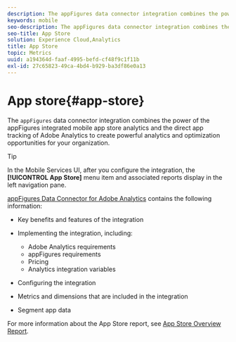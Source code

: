```yaml
---
description: The appFigures data connector integration combines the power of the appFigures integrated mobile app store analytics and the direct app tracking of Adobe Analytics to create powerful analytics and optimization opportunities for your organization.
keywords: mobile
seo-description: The appFigures data connector integration combines the power of the appFigures integrated mobile app store analytics and the direct app tracking of Adobe Analytics to create powerful analytics and optimization opportunities for your organization.
seo-title: App Store
solution: Experience Cloud,Analytics
title: App Store
topic: Metrics
uuid: a194364d-faaf-4995-befd-cf48f9c1f11b
exl-id: 27c65823-49ca-4bd4-b929-ba3df86e0a13
---
```

# App store{#app-store}

The `appFigures` data connector integration combines the power of the appFigures integrated mobile app store analytics and the direct app tracking of Adobe Analytics to create powerful analytics and optimization opportunities for your organization.

>[!TIP]
>
>In the Mobile Services UI, after you configure the integration, the **[!UICONTROL App Store]** menu item and associated reports display in the left navigation pane.

[appFigures Data Connector for Adobe Analytics](https://docs.adobe.com/content/help/en/analytics/import/dataconnectors/appfigures/appfigures-overview.html) contains the following information:

* Key benefits and features of the integration 
* Implementing the integration, including:

  * Adobe Analytics requirements 
  * appFigures requirements 
  * Pricing 
  * Analytics integration variables

* Configuring the integration 
* Metrics and dimensions that are included in the integration 
* Segment app data

For more information about the App Store report, see [App Store Overview Report](/help/using/usage/c-app-store-store-performance.md).
